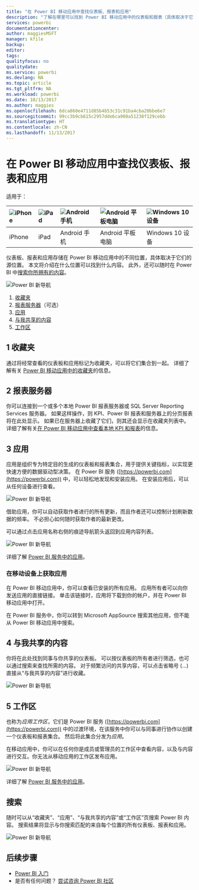 ```yaml
---
title: "在 Power BI 移动应用中查找仪表板、报表和应用"
description: "了解在哪里可以找到 Power BI 移动应用中的仪表板和报表（具体取决于它们原来所在的位置）。"
services: powerbi
documentationcenter: 
author: maggiesMSFT
manager: kfile
backup: 
editor: 
tags: 
qualityfocus: no
qualitydate: 
ms.service: powerbi
ms.devlang: NA
ms.topic: article
ms.tgt_pltfrm: NA
ms.workload: powerbi
ms.date: 10/13/2017
ms.author: maggies
ms.openlocfilehash: 6dca860e4711d85b4b53c31c91ba4cba20bbe6e7
ms.sourcegitcommit: 99cc3b9cb615c2957dde6ca908a51238f129cebb
ms.translationtype: HT
ms.contentlocale: zh-CN
ms.lasthandoff: 11/13/2017
---
```

# <a name="find-your-dashboards-reports-and-apps-in-the-power-bi-mobile-apps"></a>在 Power BI 移动应用中查找仪表板、报表和应用
适用于：

| ![iPhone](media/mobile-apps-find-content-mobile-devices/iphone-logo-50-px.png) | ![iPad](media/mobile-apps-find-content-mobile-devices/ipad-logo-50-px.png) | ![Android 手机](media/mobile-apps-find-content-mobile-devices/android-phone-logo-50-px.png) | ![Android 平板电脑](media/mobile-apps-find-content-mobile-devices/android-tablet-logo-50-px.png) | ![Windows 10 设备](media/mobile-apps-find-content-mobile-devices/win-10-logo-50-px.png) |
|:--- |:--- |:--- |:--- |:--- |
| iPhone |iPad |Android 手机 |Android 平板电脑 |Windows 10 设备 |

仪表板、报表和应用存储在 Power BI 移动应用中的不同位置，具体取决于它们的源位置。 本文将介绍在什么位置可以找到什么内容。 此外，还可以随时在 Power BI 中[搜索你所拥有的内容](mobile-apps-find-content-mobile-devices.md#search)。 

![Power BI 新导航](media/mobile-apps-find-content-mobile-devices/power-bi-mobile-find-content.png)

1. [收藏夹](mobile-apps-find-content-mobile-devices.md#1-favorites)
2. [报表服务器](mobile-apps-find-content-mobile-devices.md#2-report-servers)（可选）
3. [应用](mobile-apps-find-content-mobile-devices.md#3-apps)
4. [与我共享的内容](mobile-apps-find-content-mobile-devices.md#4-shared-with-me)
5. [工作区](mobile-apps-find-content-mobile-devices.md#5-workspaces)

## <a name="1-favorites"></a>1 收藏夹
通过将经常查看的仪表板和应用标记为收藏夹，可以将它们集合到一起。 详细了解有关 [Power BI 移动应用中的收藏夹](mobile-apps-favorites.md)的信息。

## <a name="2-report-servers"></a>2 报表服务器
你可以连接到一个或多个本地 Power BI 报表服务器或 SQL Server Reporting Services 服务器。 如果这样操作，则 KPI、Power BI 报表和服务器上的分页报表将在此处显示。 如果已在服务器上收藏了它们，则其还会显示在收藏夹列表中。 详细了解有关[在 Power BI 移动应用中查看本地 KPI 和报表](mobile-app-ssrs-kpis-mobile-on-premises-reports.md)的信息。

## <a name="3-apps"></a>3 应用
应用是组织专为特定目的生成的仪表板和报表集合，用于提供关键指标，以实现更快速方便的数据驱动型决策。 在 Power BI 服务 ([https://powerbi.com](https://powerbi.com)) 中，可以轻松地发现和安装应用。 在安装应用后，可以从任何设备进行查看。 

![Power BI 新导航](media/mobile-apps-find-content-mobile-devices/power-bi-mobile-apps.png)

借助应用，你可以自动获取作者进行的所有更新，而且作者还可以控制计划刷新数据的频率。 不必担心如何随时获取作者的最新更改。

可以通过点击应用名称右侧的痕迹导航箭头返回到应用内容列表。

![Power BI 新导航](media/mobile-apps-find-content-mobile-devices/power-bi-it-spend-app-android.png)

详细了解 [Power BI 服务中的应用](service-install-use-apps.md)。

### <a name="get-an-app-on-a-mobile-device"></a>在移动设备上获取应用
在 Power BI 移动应用中，你可以查看已安装的所有应用。 应用所有者可以向你发送应用的直接链接。 单击该链接时，应用将下载到你的帐户，并在 Power BI 移动应用中打开。 

在 Power BI 服务中，你可以转到 Microsoft AppSource 搜索其他应用，但不能从 Power BI 移动应用中搜索。 

## <a name="4-shared-with-me"></a>4 与我共享的内容
你将在此处找到同事与你共享的仪表板。 可以按仪表板的所有者进行筛选，也可以通过搜索来查找所需的内容。 对于频繁访问的共享内容，可以点击省略号 (...) 直接从“与我共享的内容”进行收藏。

![Power BI 新导航](media/mobile-apps-find-content-mobile-devices/power-bi-mobile-shared-with-me-fave.png)

## <a name="5-workspaces"></a>5 工作区
也称为*应用工作区*，它们是 Power BI 服务 ([https://powerbi.com](https://powerbi.com)) 中的过渡环境，在该服务中你可以与同事进行协作以创建一个仪表板和报表集合。 然后将此集合分发为*应用*。 

在移动应用中，你可以在任何你是成员或管理员的工作区中查看内容，以及与内容进行交互。你无法从移动应用的工作区发布应用。

![Power BI 新导航](media/mobile-apps-find-content-mobile-devices/power-bi-mobile-workspaces-home-android.png)

详细了解 [Power BI 服务中的应用](service-install-use-apps.md)。

## <a name="search"></a>搜索
随时可以从“收藏夹”、“应用”、“与我共享的内容”或“工作区”页搜索 Power BI 内容。 搜索结果将显示与你搜索匹配的来自每个位置的所有仪表板、报表和应用。 

![Power BI 新导航](media/mobile-apps-find-content-mobile-devices/power-bi-mobile-search.png)

## <a name="next-steps"></a>后续步骤
* [Power BI 入门](service-get-started.md)
* 是否有任何问题？ [尝试咨询 Power BI 社区](http://community.powerbi.com/)

